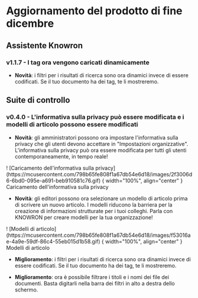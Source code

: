 # Aggiornamento del prodotto di fine dicembre

## Assistente Knowron

### v1.1.7 - I tag ora vengono caricati dinamicamente

- **Novità**: i filtri per i risultati di ricerca sono ora dinamici invece di essere codificati. Se il tuo documento ha dei tag, te li mostreremo. 

## Suite di controllo

### v0.4.0 - L'informativa sulla privacy può essere modificata e i modelli di articolo possono essere modificati

- **Novità**: gli amministratori possono ora impostare l'informativa sulla privacy che gli utenti devono accettare in "Impostazioni organizzative".  L'informativa sulla privacy può ora essere modificata per tutti gli utenti contemporaneamente, in tempo reale!

<ribasso delle figure>
  ! [Caricamento dell'informativa sulla privacy] (https://mcusercontent.com/798b65fe808f1a67db54e6d18/images/2f3006d6-6bd0-095e-a691-beb910581c76.gif) { width="100%", align="center" }
  <figcaption>Caricamento dell'informativa sulla privacy</figcaption>
</figure>

- **Novità**: gli editori possono ora selezionare un modello di articolo prima di scrivere un nuovo articolo. I modelli riducono la barriera per la creazione di informazioni strutturate per i tuoi colleghi. Parla con KNOWRON per creare modelli per la tua organizzazione!

<ribasso delle figure>
  ! [Modelli di articolo] (https://mcusercontent.com/798b65fe808f1a67db54e6d18/images/f53016ae-4a9e-59df-86c4-55eb015d1b58.gif) { width="100%", align="center" }
  <figcaption>Modelli di articolo</figcaption>
</figure>

- **Miglioramento**: i filtri per i risultati di ricerca sono ora dinamici invece di essere codificati. Se il tuo documento ha dei tag, te li mostreremo.

- **Miglioramento**: ora è possibile filtrare i titoli e i nomi dei file dei documenti. Basta digitarli nella barra dei filtri in alto a destra dello schermo.



